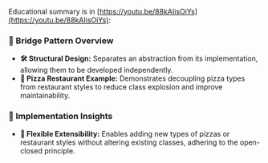 Educational summary is in [https://youtu.be/88kAIisOiYs](https://youtu.be/88kAIisOiYs):

### **🌉 Bridge Pattern Overview**
- **🛠️ Structural Design:** Separates an abstraction from its implementation, allowing them to be developed independently.
- **🍕 Pizza Restaurant Example:** Demonstrates decoupling pizza types from restaurant styles to reduce class explosion and improve maintainability.

### **🔧 Implementation Insights**
- **🔀 Flexible Extensibility:** Enables adding new types of pizzas or restaurant styles without altering existing classes, adhering to the open-closed principle.
